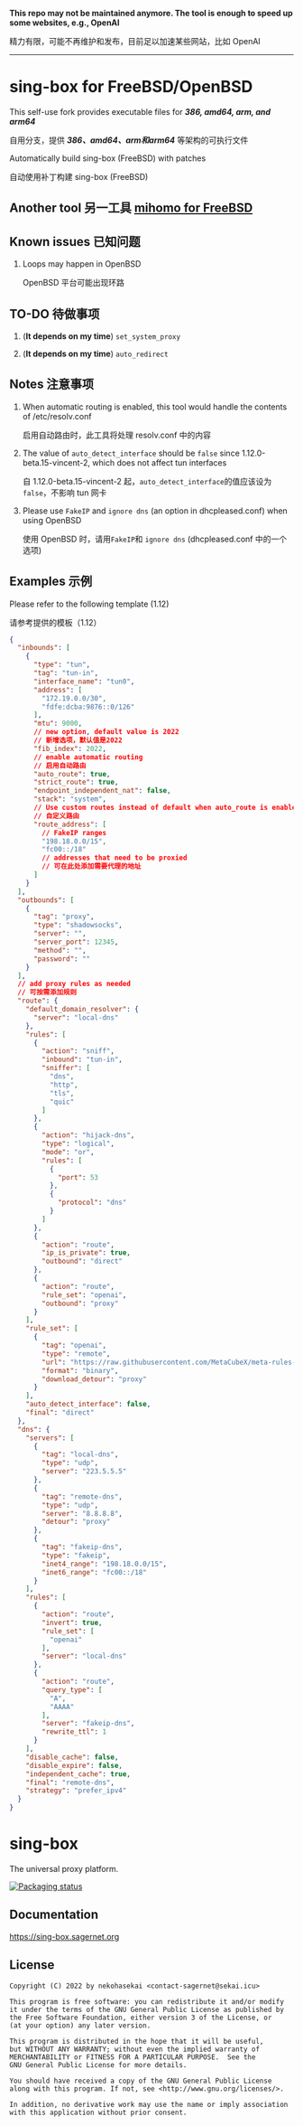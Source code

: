 
**This repo may not be maintained anymore. The tool is enough to speed up some websites, e.g., OpenAI**

精力有限，可能不再维护和发布，目前足以加速某些网站，比如 OpenAI

---

# **sing-box for FreeBSD/OpenBSD**

This self-use fork provides executable files for _**386, amd64, arm, and arm64**_

自用分支，提供 _**386、amd64、arm和arm64**_ 等架构的可执行文件

Automatically build sing-box (FreeBSD) with patches

自动使用补丁构建 sing-box (FreeBSD)

## Another tool 另一工具 [**mihomo for FreeBSD**](https://github.com/Vincent-Loeng/mihomo)


## Known issues 已知问题

1. Loops may happen in OpenBSD

   OpenBSD 平台可能出现环路


## TO-DO 待做事项

1. (**It depends on my time**) `set_system_proxy`

2. (**It depends on my time**) `auto_redirect`


## Notes 注意事项

1. When automatic routing is enabled, this tool would handle the contents of /etc/resolv.conf

   启用自动路由时，此工具将处理 resolv.conf 中的内容

2. The value of `auto_detect_interface` should be `false` since 1.12.0-beta.15-vincent-2, which does not affect tun interfaces

   自 1.12.0-beta.15-vincent-2 起，`auto_detect_interface`的值应该设为`false`，不影响 tun 网卡

3. Please use `FakeIP` and `ignore dns` (an option in dhcpleased.conf) when using OpenBSD

   使用 OpenBSD 时，请用`FakeIP`和 `ignore dns` (dhcpleased.conf 中的一个选项) 


## Examples 示例

Please refer to the following template (1.12)

请参考提供的模板（1.12）

```json
{
  "inbounds": [
    {
      "type": "tun",
      "tag": "tun-in",
      "interface_name": "tun0",
      "address": [
        "172.19.0.0/30",
        "fdfe:dcba:9876::0/126"
      ],
      "mtu": 9000,
      // new option, default value is 2022
      // 新增选项，默认值是2022
      "fib_index": 2022,
      // enable automatic routing
      // 启用自动路由
      "auto_route": true,
      "strict_route": true,
      "endpoint_independent_nat": false,
      "stack": "system",
      // Use custom routes instead of default when auto_route is enabled.
      // 自定义路由
      "route_address": [
        // FakeIP ranges
        "198.18.0.0/15",
        "fc00::/18"
        // addresses that need to be proxied
        // 可在此处添加需要代理的地址
      ]
    }
  ],
  "outbounds": [
    {
      "tag": "proxy",
      "type": "shadowsocks",
      "server": "",
      "server_port": 12345,
      "method": "",
      "password": ""
    }
  ],
  // add proxy rules as needed
  // 可按需添加规则
  "route": {
    "default_domain_resolver": {
      "server": "local-dns"
    },
    "rules": [
      {
        "action": "sniff",
        "inbound": "tun-in",
        "sniffer": [
          "dns",
          "http",
          "tls",
          "quic"
        ]
      },
      {
        "action": "hijack-dns",
        "type": "logical",
        "mode": "or",
        "rules": [
          {
            "port": 53
          },
          {
            "protocol": "dns"
          }
        ]
      },
      {
        "action": "route",
        "ip_is_private": true,
        "outbound": "direct"
      },
      {
        "action": "route",
        "rule_set": "openai",
        "outbound": "proxy"
      }
    ],
    "rule_set": [
      {
        "tag": "openai",
        "type": "remote",
        "url": "https://raw.githubusercontent.com/MetaCubeX/meta-rules-dat/refs/heads/sing/geo/geosite/openai.srs",
        "format": "binary",
        "download_detour": "proxy"
      }
    ],
    "auto_detect_interface": false,
    "final": "direct"
  },
  "dns": {
    "servers": [
      {
        "tag": "local-dns",
        "type": "udp",
        "server": "223.5.5.5"
      },
      {
        "tag": "remote-dns",
        "type": "udp",
        "server": "8.8.8.8",
        "detour": "proxy"
      },
      {
        "tag": "fakeip-dns",
        "type": "fakeip",
        "inet4_range": "198.18.0.0/15",
        "inet6_range": "fc00::/18"
      }
    ],
    "rules": [
      {
        "action": "route",
        "invert": true,
        "rule_set": [
          "openai"
        ],
        "server": "local-dns"
      },
      {
        "action": "route",
        "query_type": [
          "A",
          "AAAA"
        ],
        "server": "fakeip-dns",
        "rewrite_ttl": 1
      }
    ],
    "disable_cache": false,
    "disable_expire": false,
    "independent_cache": true,
    "final": "remote-dns",
    "strategy": "prefer_ipv4"
  }
}
```


# sing-box

The universal proxy platform.

[![Packaging status](https://repology.org/badge/vertical-allrepos/sing-box.svg)](https://repology.org/project/sing-box/versions)

## Documentation

https://sing-box.sagernet.org

## License

```
Copyright (C) 2022 by nekohasekai <contact-sagernet@sekai.icu>

This program is free software: you can redistribute it and/or modify
it under the terms of the GNU General Public License as published by
the Free Software Foundation, either version 3 of the License, or
(at your option) any later version.

This program is distributed in the hope that it will be useful,
but WITHOUT ANY WARRANTY; without even the implied warranty of
MERCHANTABILITY or FITNESS FOR A PARTICULAR PURPOSE.  See the
GNU General Public License for more details.

You should have received a copy of the GNU General Public License
along with this program. If not, see <http://www.gnu.org/licenses/>.

In addition, no derivative work may use the name or imply association
with this application without prior consent.
```
